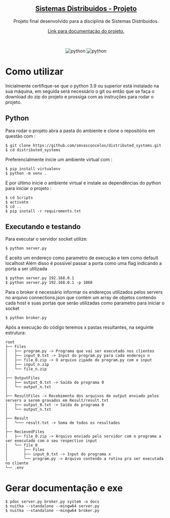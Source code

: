 <!-- PROJECT LOGO -->
<br />
<p align="center">
  <a href="https://github.com/smvasconcelos/tictactoe">
	<h2 align="center">Sistemas Distribuidos - Projeto</h2>
  </a>
  <p align="center">
    Projeto final desenvolvido para a disciplina de Sistemas Distribuidos.
    <br />
  </p>
  <p align="center"><a href="https://smvasconcelos.github.io/distributed_systems/"> Link para documentação do projeto. <a/></p>
	<br />
</p>

<p align="center" >
	<img alt="python" src="https://badges.aleen42.com/src/python.svg">
	<img alt="python" src="https://img.shields.io/badge/3.9-python-blue">
 </p>


# Como utilizar

Inicialmente certifique-se que o python 3.9 ou superior está instalado na sua máquina, em seguida será necessário o git ou então que se faça o download do zip do projeto e prossiga com as instruções para rodar o projeto.

## Python

Para rodar o projeto abra a pasta do ambiente e clone o repositório em questão com :

```
$ git clone https://github.com/smvasconcelos/distributed_systems.git
$ cd distributed_systems
```


Preferencialmente inicie um ambiente virtual com :

```
$ pip install virtualenv
$ python -m venv .
```

E por último inicie o ambiente virtual e instale as dependências do python para iniciar o projeto :

```
$ cd Scripts
$ activate
$ cd ..
$ pip install -r requirements.txt
```

## Executando e testando

Para executar o servidor socket utilize:

```
$ python server.py
```

É aceito um endereço como parametro de execução e tem como default localhost
Além disso é possível passar a porta como uma flag indicando a porta a ser utilizada

```
$ python server.py 192.168.0.1
$ python server.py 192.168.0.1 -p 1060
```
Para o broker é necessário informar os endereços utilizados pelos servers no arquivo
connections.json que contém um array de objetos contendo cada host e suas portas
que serão utilizadas como parametro para iniciar o socket
```
$ python broker.py
```
Após a execução do código teremos x pastas resultantes, na seguinte estrutura:

	root
	├── Files
	│   ├── program.py -> Programa que vai ser executado nos clientes
	│   ├── input_0.txt -> Input do program.py para cada endereço n
	│   ├── file_0.zip -> O arquivo zipado do program.py com o input
	│   ├── input_n.zip
	│   └── file_n.zip
	│
	├── OutputFiles
	│   ├── output_0.txt -> Saída do programa 0
	│   └── output_n.txt
	│
	├── ResultFiles -> Recebimento dos arquivos de output enviado pelos servers a serem gravados em Result/result.txt
	│   ├── output_0.txt -> Saída do programa 0
	│   └── output_n.txt
	│
	├── Result
	│   └─── result.txt -> Soma de todos os resultados
	│
	├── RecievedFiles
	│   ├── file_0.zip -> Arquivo enviado pelo servidor com o programa a ser executado com o seu respectivo input
	│   └── file_0
	│       ├── Files
	│       ├── input_0.txt -> Input do programa x
	│       └── program.py -> Arquivo contendo a rotina pra ser executada no cliente
	└── .env


# Gerar documentação e exe

```
$ pdoc server.py broker.py system -o docs
$ nuitka --standalone --mingw64 server.py
$ nuitka --standalone --mingw64 broker.py
```
